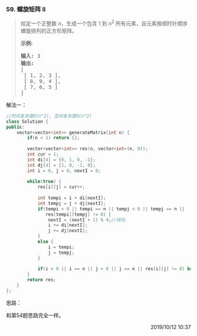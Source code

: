 ### 59. 螺旋矩阵 II

> <p>给定一个正整数&nbsp;<em>n</em>，生成一个包含 1 到&nbsp;<em>n</em><sup>2</sup>&nbsp;所有元素，且元素按顺时针顺序螺旋排列的正方形矩阵。</p>
> 
> <p><strong>示例:</strong></p>
> 
> <pre><strong>输入:</strong> 3
> <strong>输出:</strong>
> [
>  [ 1, 2, 3 ],
>  [ 8, 9, 4 ],
>  [ 7, 6, 5 ]
> ]</pre>


解法一：
```cpp
//时间复杂度O(n^2), 空间复杂度O(n^2)
class Solution {
public:
    vector<vector<int>> generateMatrix(int n) {
        if(n < 1) return {};
        
        vector<vector<int>> res(n, vector<int>(n, 0));
        int cur = 1;
        int di[4] = {0, 1, 0, -1};
        int dj[4] = {1, 0, -1, 0};
        int i = 0, j = 0, nextI = 0;
        
        while(true) {
            res[i][j] = cur++;
            
            int tempi = i + di[nextI];
            int tempj = j + dj[nextI];
            if(tempi < 0 || tempi == n || tempj < 0 || tempj == n || 
               res[tempi][tempj] != 0) {
                nextI = (nextI + 1) % 4;//转向
                i += di[nextI];
                j += dj[nextI];
            }
            else {
                i = tempi;
                j = tempj;
            }
            
            if(i < 0 || i == n || j < 0 || j == n || res[i][j] != 0) break;
        }
        return res;
    }
};
```

思路：

和第54题思路完全一样。

<div style="text-align: right"> 2019/10/12 10:37 </div>
